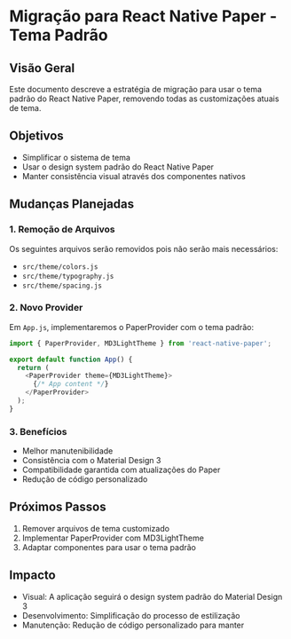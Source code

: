 # Migração para React Native Paper - Tema Padrão

## Visão Geral
Este documento descreve a estratégia de migração para usar o tema padrão do React Native Paper, removendo todas as customizações atuais de tema.

## Objetivos
- Simplificar o sistema de tema
- Usar o design system padrão do React Native Paper
- Manter consistência visual através dos componentes nativos

## Mudanças Planejadas

### 1. Remoção de Arquivos
Os seguintes arquivos serão removidos pois não serão mais necessários:
- `src/theme/colors.js`
- `src/theme/typography.js`
- `src/theme/spacing.js`

### 2. Novo Provider
Em `App.js`, implementaremos o PaperProvider com o tema padrão:

```javascript
import { PaperProvider, MD3LightTheme } from 'react-native-paper';

export default function App() {
  return (
    <PaperProvider theme={MD3LightTheme}>
      {/* App content */}
    </PaperProvider>
  );
}
```

### 3. Benefícios
- Melhor manutenibilidade
- Consistência com o Material Design 3
- Compatibilidade garantida com atualizações do Paper
- Redução de código personalizado

## Próximos Passos
1. Remover arquivos de tema customizado
2. Implementar PaperProvider com MD3LightTheme
3. Adaptar componentes para usar o tema padrão

## Impacto
- Visual: A aplicação seguirá o design system padrão do Material Design 3
- Desenvolvimento: Simplificação do processo de estilização
- Manutenção: Redução de código personalizado para manter